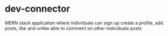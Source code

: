# dev-connector

MERN stack applicaiton where individuals can sign up create a profile,
add posts, like and unlike
able to comment on other individuals posts
